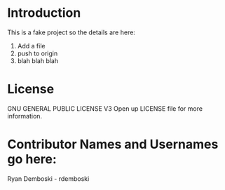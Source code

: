 # Introduction
This is a fake project so the details are here:
1. Add a file
2. push to origin
3. blah blah blah

# License
 GNU GENERAL PUBLIC LICENSE V3 Open up LICENSE file for more information.
# Contributor Names and Usernames go here:
Ryan Demboski - rdemboski
